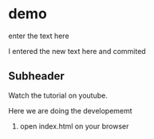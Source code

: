 # demo 

enter the text here


I entered the new text here and commited


## Subheader


Watch the tutorial on youtube.

Here we are doing the developememt 

1. open index.html on your browser